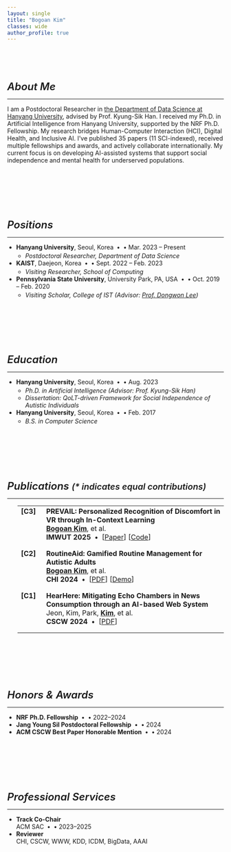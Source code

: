 ```yaml
---
layout: single
title: "Bogoan Kim"
classes: wide
author_profile: true
---
```


<style>
  html {
    scroll-behavior: smooth;
  }

  .section {
    scroll-margin-top: 100px;
    padding-top: 40px;
    padding-bottom: 40px;
  }

  .section-title {
    font-size: 1.5rem;
    font-weight: 600;
    margin-bottom: 0.5em;
  }

  .my_list {
    list-style-type: disc;
    padding-left: 1.5em;
  }

  .my_list .inner-ul {
    list-style-type: circle;
    padding-left: 1.5em;
    margin-top: 0.2em;
  }

  .inner-li {
    font-style: italic;
  }

  .dot-sep::before {
    content: " • ";
    padding: 0 0.25em;
  }

  .paper_head {
    vertical-align: top;
    padding-right: 1em;
    font-weight: bold;
    white-space: nowrap;
  }

  .paper_content {
    padding-bottom: 1em;
  }

  table.my_list {
    width: 100%;
  }

  table.my_list td {
    vertical-align: top;
    padding-bottom: 1em;
  }
</style>

<div id="bio" class="section">
  <h5 class="section-title">About Me</h5>
  <hr class="sep">
  <p>
    I am a Postdoctoral Researcher in <a href="https://datascience.hanyang.ac.kr">the Department of Data Science at Hanyang University</a>, advised by Prof. Kyung-Sik Han.  
    I received my Ph.D. in Artificial Intelligence from Hanyang University, supported by the NRF Ph.D. Fellowship.  
    My research bridges Human-Computer Interaction (HCI), Digital Health, and Inclusive AI.  
    I’ve published 35 papers (11 SCI-indexed), received multiple fellowships and awards, and actively collaborate internationally.  
    My current focus is on developing AI-assisted systems that support social independence and mental health for underserved populations.
  </p>
</div>

<div id="exp" class="section">
  <h5 class="section-title">Positions</h5>
  <hr class="sep">
  <ul class="my_list">
    <li><strong class="title">Hanyang University</strong>, Seoul, Korea <span class="dot-sep">&#8226;</span> Mar. 2023 – Present
      <ul class="inner-ul">
        <li class="inner-li"><i>Postdoctoral Researcher, Department of Data Science</i></li>
      </ul>
    </li>
    <li><strong class="title">KAIST</strong>, Daejeon, Korea <span class="dot-sep">&#8226;</span> Sept. 2022 – Feb. 2023
      <ul class="inner-ul">
        <li class="inner-li"><i>Visiting Researcher, School of Computing</i></li>
      </ul>
    </li>
    <li><strong class="title">Pennsylvania State University</strong>, University Park, PA, USA <span class="dot-sep">&#8226;</span> Oct. 2019 – Feb. 2020
      <ul class="inner-ul">
        <li class="inner-li"><i>Visiting Scholar, College of IST</i> (Advisor: <a href="https://pike.psu.edu/dongwon/">Prof. Dongwon Lee</a>)</li>
      </ul>
    </li>
  </ul>
</div>

<div id="edu" class="section">
  <h5 class="section-title">Education</h5>
  <hr class="sep">
  <ul class="my_list">
    <li><strong class="title">Hanyang University</strong>, Seoul, Korea <span class="dot-sep">&#8226;</span> Aug. 2023
      <ul class="inner-ul">
        <li class="inner-li"><i>Ph.D. in Artificial Intelligence</i> (Advisor: Prof. Kyung-Sik Han)</li>
        <li class="inner-li">Dissertation: QoLT-driven Framework for Social Independence of Autistic Individuals</li>
      </ul>
    </li>
    <li><strong class="title">Hanyang University</strong>, Seoul, Korea <span class="dot-sep">&#8226;</span> Feb. 2017
      <ul class="inner-ul">
        <li class="inner-li"><i>B.S. in Computer Science</i></li>
      </ul>
    </li>
  </ul>
</div>

<div id="pub" class="section">
  <h5 class="section-title">Publications <small>(* indicates equal contributions)</small></h5>
  <hr class="sep">
  <table class="my_list">
    <tr>
      <td class="paper_head"><strong>[C3]</strong></td>
      <td class="paper_content">
        <strong class="title">PREVAIL: Personalized Recognition of Discomfort in VR through In-Context Learning</strong><br>
        <strong><u>Bogoan Kim</u></strong>, et al. <br>
        <span class="venue conf"><strong>IMWUT 2025</strong></span> <span class="dot-sep"></span>
        [<a href="#">Paper</a>] [<a href="#">Code</a>]
      </td>
    </tr>
    <tr>
      <td class="paper_head"><strong>[C2]</strong></td>
      <td class="paper_content">
        <strong class="title">RoutineAid: Gamified Routine Management for Autistic Adults</strong><br>
        <strong><u>Bogoan Kim</u></strong>, et al. <br>
        <span class="venue conf"><strong>CHI 2024</strong></span> <span class="dot-sep"></span>
        [<a href="#">PDF</a>] [<a href="#">Demo</a>]
      </td>
    </tr>
    <tr>
      <td class="paper_head"><strong>[C1]</strong></td>
      <td class="paper_content">
        <strong class="title">HearHere: Mitigating Echo Chambers in News Consumption through an AI-based Web System</strong><br>
        Jeon, Kim, Park, <strong><u>Kim</u></strong>, et al. <br>
        <span class="venue conf"><strong>CSCW 2024</strong></span> <span class="dot-sep"></span>
        [<a href="#">PDF</a>]
      </td>
    </tr>
  </table>
</div>

<div id="honors" class="section">
  <h5 class="section-title">Honors & Awards</h5>
  <hr class="sep">
  <ul class="my_list">
    <li><strong class="title">NRF Ph.D. Fellowship</strong> <span class="dot-sep">&#8226;</span> 2022–2024</li>
    <li><strong class="title">Jang Young Sil Postdoctoral Fellowship</strong> <span class="dot-sep">&#8226;</span> 2024</li>
    <li><strong class="title">ACM CSCW Best Paper Honorable Mention</strong> <span class="dot-sep">&#8226;</span> 2024</li>
  </ul>
</div>

<div id="services" class="section">
  <h5 class="section-title">Professional Services</h5>
  <hr class="sep">
  <ul class="my_list">
    <li><strong class="title">Track Co-Chair</strong> <br> ACM SAC <span class="dot-sep">&#8226;</span> 2023–2025</li>
    <li><strong class="title">Reviewer</strong> <br> CHI, CSCW, WWW, KDD, ICDM, BigData, AAAI</li>
  </ul>
</div>
